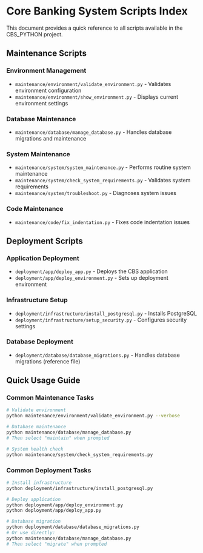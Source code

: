 # Core Banking System Scripts Index

This document provides a quick reference to all scripts available in the CBS_PYTHON project.

## Maintenance Scripts

### Environment Management
- `maintenance/environment/validate_environment.py` - Validates environment configuration
- `maintenance/environment/show_environment.py` - Displays current environment settings

### Database Maintenance
- `maintenance/database/manage_database.py` - Handles database migrations and maintenance

### System Maintenance
- `maintenance/system/system_maintenance.py` - Performs routine system maintenance
- `maintenance/system/check_system_requirements.py` - Validates system requirements
- `maintenance/system/troubleshoot.py` - Diagnoses system issues

### Code Maintenance
- `maintenance/code/fix_indentation.py` - Fixes code indentation issues

## Deployment Scripts

### Application Deployment
- `deployment/app/deploy_app.py` - Deploys the CBS application
- `deployment/app/deploy_environment.py` - Sets up deployment environment

### Infrastructure Setup
- `deployment/infrastructure/install_postgresql.py` - Installs PostgreSQL
- `deployment/infrastructure/setup_security.py` - Configures security settings

### Database Deployment
- `deployment/database/database_migrations.py` - Handles database migrations (reference file)

## Quick Usage Guide

### Common Maintenance Tasks
```bash
# Validate environment
python maintenance/environment/validate_environment.py --verbose

# Database maintenance
python maintenance/database/manage_database.py
# Then select "maintain" when prompted

# System health check
python maintenance/system/check_system_requirements.py
```

### Common Deployment Tasks
```bash
# Install infrastructure
python deployment/infrastructure/install_postgresql.py

# Deploy application
python deployment/app/deploy_environment.py
python deployment/app/deploy_app.py

# Database migration
python deployment/database/database_migrations.py
# Or use directly:
python maintenance/database/manage_database.py
# Then select "migrate" when prompted
```
